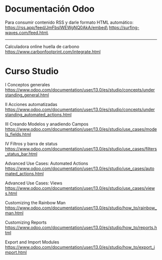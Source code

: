 # Documentación Odoo

Para consumir contenido RSS y darle formato HTML automático:\
https://rss.app/feed/JmFbsIWEWgNQ0AkA/embed\
https://surfing-waves.com/feed.htm\

*************************************************************
Calculadora online huella de carbono
https://www.carbonfootprint.com/integrate.html

# Curso Studio

I Conceptos generales\
https://www.odoo.com/documentation/user/13.0/es/studio/concepts/understanding_general.html

II Acciones automatizadas\
https://www.odoo.com/documentation/user/13.0/es/studio/concepts/understanding_automated_actions.html

III Creando Modelos y anadiendo Campos\
https://www.odoo.com/documentation/user/13.0/es/studio/use_cases/models_fields.html


IV Filtros y barra de status\
https://www.odoo.com/documentation/user/13.0/es/studio/use_cases/filters_status_bar.html

Advanced Use Cases: Automated Actions\
https://www.odoo.com/documentation/user/13.0/es/studio/use_cases/automated_actions.html

Advanced Use Cases: Views\
https://www.odoo.com/documentation/user/13.0/es/studio/use_cases/views.html

Customizing the Rainbow Man\
https://www.odoo.com/documentation/user/13.0/es/studio/how_to/rainbow_man.html

Customizing Reports\
https://www.odoo.com/documentation/user/13.0/es/studio/how_to/reports.html

Export and Import Modules\
https://www.odoo.com/documentation/user/13.0/es/studio/how_to/export_import.html








